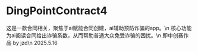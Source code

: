 # DingPointContract4
这是一款合同相关，聚焦于ai赋能合同创建，ai辅助预防诈骗的app。\n
核心功能为ai阅读合同给出诈骗系数，从而帮助普通大众免受诈骗的困扰。\n
即中创赛作品
by jzd\n
2025.5.16
